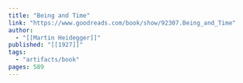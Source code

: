 ```yaml
---
title: "Being and Time"
link: "https://www.goodreads.com/book/show/92307.Being_and_Time"
author:
  - "[[Martin Heidegger]]"
published: "[[1927]]"
tags:
  - "artifacts/book"
pages: 589
---
```


